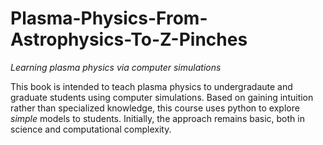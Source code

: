 # Plasma-Physics-From-Astrophysics-To-Z-Pinches
*Learning plasma physics via computer simulations*

This book is intended to teach plasma physics to undergradaute and graduate students using computer simulations. Based on gaining intuition rather than specialized knowledge, this course uses python to explore *simple* models to students. Initially, the approach remains basic, both in science and computational complexity. 
